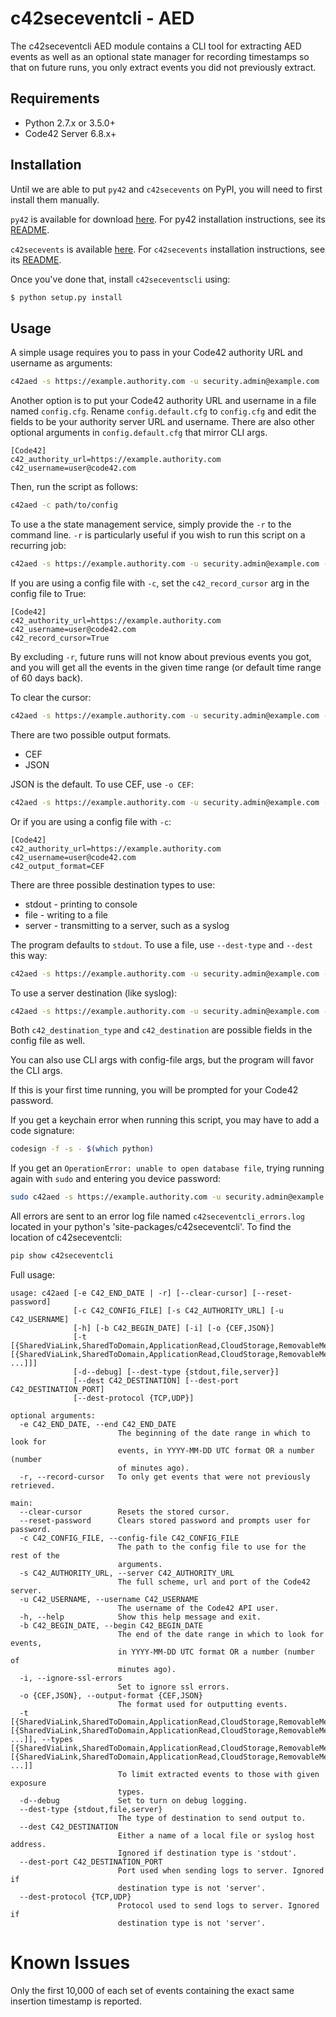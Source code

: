 # c42seceventcli - AED

The c42seceventcli AED module contains a CLI tool for extracting AED events as well as an optional state manager 
for recording timestamps so that on future runs, you only extract events you did not previously extract.

## Requirements

- Python 2.7.x or 3.5.0+
- Code42 Server 6.8.x+

## Installation
Until we are able to put `py42` and `c42secevents` on PyPI, you will need to first install them manually.

`py42` is available for download [here](https://confluence.corp.code42.com/pages/viewpage.action?pageId=61767969#py42%E2%80%93Code42PythonSDK-Downloads).
For py42 installation instructions, see its [README](https://stash.corp.code42.com/projects/SH/repos/lib_c42_python_sdk/browse/README.md).

`c42secevents` is available [here](https://confluence.corp.code42.com/display/LS/Security+Event+Extractor+-+Python).
For `c42secevents` installation instructions, see its [README](https://stash.corp.code42.com/projects/INT/repos/security-event-extractor/browse/README.md).

Once you've done that, install `c42seceventscli` using:

```bash
$ python setup.py install
```

## Usage

A simple usage requires you to pass in your Code42 authority URL and username as arguments:

```bash
c42aed -s https://example.authority.com -u security.admin@example.com
```
        
Another option is to put your Code42 authority URL and username in a file named `config.cfg`. 
Rename `config.default.cfg` to `config.cfg` and edit the fields to be your authority server URL and username.
There are also other optional arguments in `config.default.cfg` that mirror CLI args.

```buildoutcfg
[Code42]
c42_authority_url=https://example.authority.com
c42_username=user@code42.com
```

Then, run the script as follows:

```bash
c42aed -c path/to/config
```

To use a the state management service, simply provide the `-r` to the command line.
`-r` is particularly useful if you wish to run this script on a recurring job:

```bash
c42aed -s https://example.authority.com -u security.admin@example.com -r
```

If you are using a config file with `-c`, set the `c42_record_cursor` arg in the config file to True:

```buildoutcfg
[Code42]
c42_authority_url=https://example.authority.com
c42_username=user@code42.com
c42_record_cursor=True
```
By excluding `-r`, future runs will not know about previous events you got, and 
you will get all the events in the given time range (or default time range of 60 days back). 

To clear the cursor:

```bash
c42aed -s https://example.authority.com -u security.admin@example.com -r --clear-cursor
```
There are two possible output formats.

* CEF
* JSON

JSON is the default. To use CEF, use `-o CEF`:

```bash
c42aed -s https://example.authority.com -u security.admin@example.com -o CEF
```

Or if you are using a config file with `-c`:

```buildoutcfg
[Code42]
c42_authority_url=https://example.authority.com
c42_username=user@code42.com
c42_output_format=CEF
```

There are three possible destination types to use:

* stdout - printing to console
* file - writing to a file
* server - transmitting to a server, such as a syslog

The program defaults to `stdout`. To use a file, use `--dest-type` and `--dest` this way:

```bash
c42aed -s https://example.authority.com -u security.admin@example.com --dest-type file --dest name-of-file.txt
```

To use a server destination (like syslog):

```bash
c42aed -s https://example.authority.com -u security.admin@example.com --dest-type server --dest https://syslog.example.com
```

Both `c42_destination_type` and `c42_destination` are possible fields in the config file as well.

You can also use CLI args with config-file args, but the program will favor the CLI args.

If this is your first time running, you will be prompted for your Code42 password.

If you get a keychain error when running this script, you may have to add a code signature:

```bash
codesign -f -s - $(which python)
```

If you get an `OperationError: unable to open database file`, trying running again with `sudo` and entering you device password:

```bash
sudo c42aed -s https://example.authority.com -u security.admin@example.com
``` 

All errors are sent to an error log file named `c42seceventcli_errors.log` located in your python's 'site-packages/c42seceventcli'.
To find the location of c42seceventcli:

```bash
pip show c42seceventcli
```


Full usage:

```
usage: c42aed [-e C42_END_DATE | -r] [--clear-cursor] [--reset-password]
              [-c C42_CONFIG_FILE] [-s C42_AUTHORITY_URL] [-u C42_USERNAME]
              [-h] [-b C42_BEGIN_DATE] [-i] [-o {CEF,JSON}]
              [-t [{SharedViaLink,SharedToDomain,ApplicationRead,CloudStorage,RemovableMedia,IsPublic} [{SharedViaLink,SharedToDomain,ApplicationRead,CloudStorage,RemovableMedia,IsPublic} ...]]]
              [-d--debug] [--dest-type {stdout,file,server}]
              [--dest C42_DESTINATION] [--dest-port C42_DESTINATION_PORT]
              [--dest-protocol {TCP,UDP}]

optional arguments:
  -e C42_END_DATE, --end C42_END_DATE
                        The beginning of the date range in which to look for
                        events, in YYYY-MM-DD UTC format OR a number (number
                        of minutes ago).
  -r, --record-cursor   To only get events that were not previously retrieved.

main:
  --clear-cursor        Resets the stored cursor.
  --reset-password      Clears stored password and prompts user for password.
  -c C42_CONFIG_FILE, --config-file C42_CONFIG_FILE
                        The path to the config file to use for the rest of the
                        arguments.
  -s C42_AUTHORITY_URL, --server C42_AUTHORITY_URL
                        The full scheme, url and port of the Code42 server.
  -u C42_USERNAME, --username C42_USERNAME
                        The username of the Code42 API user.
  -h, --help            Show this help message and exit.
  -b C42_BEGIN_DATE, --begin C42_BEGIN_DATE
                        The end of the date range in which to look for events,
                        in YYYY-MM-DD UTC format OR a number (number of
                        minutes ago).
  -i, --ignore-ssl-errors
                        Set to ignore ssl errors.
  -o {CEF,JSON}, --output-format {CEF,JSON}
                        The format used for outputting events.
  -t [{SharedViaLink,SharedToDomain,ApplicationRead,CloudStorage,RemovableMedia,IsPublic} [{SharedViaLink,SharedToDomain,ApplicationRead,CloudStorage,RemovableMedia,IsPublic} ...]], --types [{SharedViaLink,SharedToDomain,ApplicationRead,CloudStorage,RemovableMedia,IsPublic} [{SharedViaLink,SharedToDomain,ApplicationRead,CloudStorage,RemovableMedia,IsPublic} ...]]
                        To limit extracted events to those with given exposure
                        types.
  -d--debug             Set to turn on debug logging.
  --dest-type {stdout,file,server}
                        The type of destination to send output to.
  --dest C42_DESTINATION
                        Either a name of a local file or syslog host address.
                        Ignored if destination type is 'stdout'.
  --dest-port C42_DESTINATION_PORT
                        Port used when sending logs to server. Ignored if
                        destination type is not 'server'.
  --dest-protocol {TCP,UDP}
                        Protocol used to send logs to server. Ignored if
                        destination type is not 'server'.

```

# Known Issues

Only the first 10,000 of each set of events containing the exact same insertion timestamp is reported.
